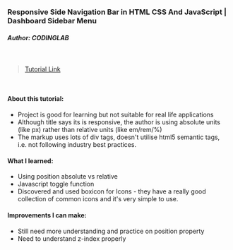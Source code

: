 ### Responsive Side Navigation Bar in HTML CSS And JavaScript | Dashboard Sidebar Menu

##### Author: CODINGLAB

<br>

> [Tutorial Link](https://youtu.be/wEfaoAa99XY)

<br>

#### **About this tutorial:**

-   Project is good for learning but not suitable for real life applications
-   Although title says its is responsive, the author is using absolute units (like px) rather than relative units (like em/rem/%)
-   The markup uses lots of div tags, doesn't utilise html5 semantic tags, i.e. not following industry best practices.

#### **What I learned:**

-   Using position absolute vs relative
-   Javascript toggle function
-   Discovered and used boxicon for Icons - they have a really good collection of common icons and it's very simple to use.

#### **Improvements I can make:**

-   Still need more understanding and practice on position property
-   Need to understand z-index properly
